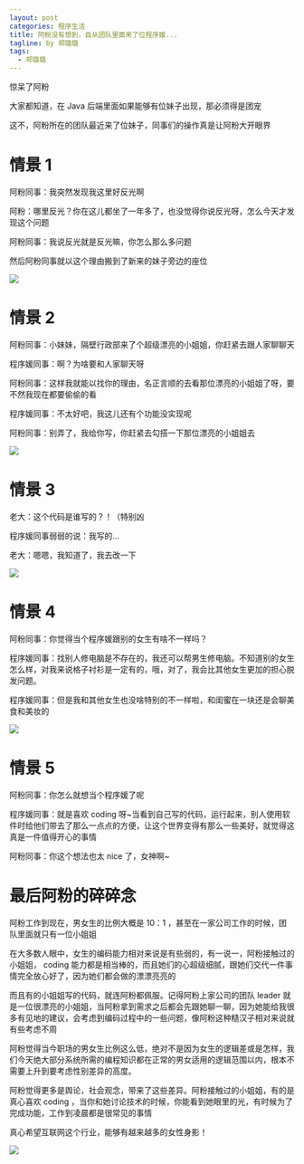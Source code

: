 ```yaml
---
layout: post
categories: 程序生活
title: 阿粉没有想到，自从团队里面来了位程序媛...
tagline: by 郑璐璐
tags: 
  - 郑璐璐
---
```

惊呆了阿粉

<!-- more -->

大家都知道，在 Java 后端里面如果能够有位妹子出现，那必须得是团宠

这不，阿粉所在的团队最近来了位妹子，同事们的操作真是让阿粉大开眼界

# 情景 1

阿粉同事：我突然发现我这里好反光啊

阿粉：哪里反光？你在这儿都坐了一年多了，也没觉得你说反光呀，怎么今天才发现这个问题

阿粉同事：我说反光就是反光嘛，你怎么那么多问题

然后阿粉同事就以这个理由搬到了新来的妹子旁边的座位

![](http://www.justdojava.com/assets/images/2019/java/image-zll/2020/11/04-好像发现了什么.gif)

# 情景 2

阿粉同事：小妹妹，隔壁行政部来了个超级漂亮的小姐姐，你赶紧去跟人家聊聊天

程序媛同事：啊？为啥要和人家聊天呀

阿粉同事：这样我就能以找你的理由，名正言顺的去看那位漂亮的小姐姐了呀，要不然我现在都要偷偷的看

程序媛同事：不太好吧，我这儿还有个功能没实现呢

阿粉同事：别弄了，我给你写，你赶紧去勾搭一下那位漂亮的小姐姐去

![](http://www.justdojava.com/assets/images/2019/java/image-zll/2020/11/05-还有这种操作.gif)

# 情景 3

老大：这个代码是谁写的？！（特别凶

程序媛同事弱弱的说：我写的...

老大：嗯嗯，我知道了，我去改一下

![](http://www.justdojava.com/assets/images/2019/java/image-zll/2020/11/06-不是吧.gif)

# 情景 4

阿粉同事：你觉得当个程序媛跟别的女生有啥不一样吗？

程序媛同事：找别人修电脑是不存在的，我还可以帮男生修电脑。不知道别的女生怎么样，对我来说格子衬衫是一定有的，哦，对了，我会比其他女生更加的担心脱发问题。

程序媛同事：但是我和其他女生也没啥特别的不一样啦，和闺蜜在一块还是会聊美食和美妆的

![](http://www.justdojava.com/assets/images/2019/java/image-zll/2020/11/07-买买买.gif)

# 情景 5

阿粉同事：你怎么就想当个程序媛了呢

程序媛同事：就是喜欢 coding 呀~当看到自己写的代码，运行起来，别人使用软件时给他们带去了那么一点点的方便，让这个世界变得有那么一些美好，就觉得这真是一件值得开心的事情

阿粉同事：你这个想法也太 nice 了，女神啊~

# 最后阿粉的碎碎念

阿粉工作到现在，男女生的比例大概是 10：1 ，甚至在一家公司工作的时候，团队里面就只有一位小姐姐

在大多数人眼中，女生的编码能力相对来说是有些弱的，有一说一，阿粉接触过的小姐姐， coding 能力都是相当棒的，而且她们的心超级细腻，跟她们交代一件事情完全放心好了，因为她们都会做的漂漂亮亮的

而且有的小姐姐写的代码，就连阿粉都佩服。记得阿粉上家公司的团队 leader 就是一位很漂亮的小姐姐，当阿粉拿到需求之后都会先跟她聊一聊，因为她能给我很多有见地的建议，会考虑到编码过程中的一些问题，像阿粉这种糙汉子相对来说就有些考虑不周

阿粉觉得当今职场的男女生比例这么低，绝对不是因为女生的逻辑差或是怎样，我们今天绝大部分系统所需的编程知识都在正常的男女适用的逻辑范围以内，根本不需要上升到要考虑性别差异的高度。

阿粉觉得更多是舆论，社会观念，带来了这些差异。阿粉接触过的小姐姐，有的是真心喜欢 coding ，当你和她讨论技术的时候，你能看到她眼里的光，有时候为了完成功能，工作到凌晨都是很常见的事情

真心希望互联网这个行业，能够有越来越多的女性身影！

![](http://www.justdojava.com/assets/images/2019/java/image-zll/2020/11/08-可爱.gif)